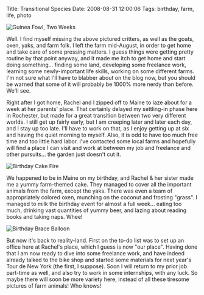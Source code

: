 Title: Transitional Species
Date: 2008-08-31 12:00:06
Tags: birthday, farm, life, photo


![Guinea Fowl, Two Weeks]({filename}/images/2704218284.jpg)

Well. I find myself missing the above pictured critters, as well as
the goats, oxen, yaks, and farm folk. I left the farm mid-August,
in order to get home and take care of some pressing matters. I
guess things were getting pretty routine by that point anyway, and
it made me itch to get home and start doing something... finding
some land, developing some freelance work, learning some
newly-important life skills, working on some different farms. I'm
not sure what I'll have to blabber about on the blog now, but you
should be warned that some of it will probably be 1000% more nerdy
than before. We'll see.

Right after I got home, Rachel and I zipped off to Maine to laze
about for a week at her parents' place. That certainly delayed my
settling-in phase here in Rochester, but made for a great
transition between two very different worlds. I still get up fairly
early, but I am creeping later and later each day, and I stay up
too late. I'll have to work on that, as I enjoy getting up at six
and having the quiet morning to myself. Also, it is odd to have too
much free time and too little hard labor. I've contacted some local
farms and hopefully will find a place I can visit and work at
between my job and freelance and other pursuits... the garden just
doesn't cut it.

![Birthday Cake Fire]({filename}/images/2810083764.jpg)

We happened to be in Maine on my birthday, and Rachel & her sister
made me a yummy farm-themed cake. They managed to cover all the
important animals from the farm, except the yaks. There was even a
team of appropriately colored oxen, munching on the coconut and
frosting "grass". I managed to milk the birthday event for almost a
full week... eating too much, drinking vast quantities of yummy
beer, and lazing about reading books and taking naps. Whee!

![Birthday Brace Balloon]({filename}/images/2809268799.jpg)

But now it's back to reality-land. First on the to-do list was to
set up an office here at Rachel's place, which I guess is now "our
place". Having done that I am now ready to dive into some freelance
work, and have indeed already talked to the bike shop and started
some materials for next year's Tour de New York (the first, I
suppose). Soon I will return to my prior job part-time as well, and
also try to work in some internships, with any luck. So maybe there
will soon be more variety here, instead of all these tiresome
pictures of farm animals! Who knows!

